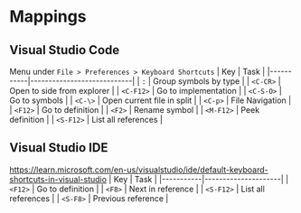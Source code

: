 # Mappings

## Visual Studio Code
Menu under `File > Preferences > Keyboard Shortcuts`
| Key       | Task                       |
|-----------|----------------------------|
| `:`       | Group symbols by type      |
| `<C-CR>`  | Open to side from explorer |
| `<C-F12>` | Go to implementation       |
| `<C-S-O>` | Go to symbols              |
| `<C-\>`   | Open current file in split |
| `<C-p>`   | File Navigation            |
| `<F12>`   | Go to definition           |
| `<F2>`    | Rename symbol              |
| `<M-F12>` | Peek definition            |
| `<S-F12>` | List all references        |

## Visual Studio IDE

https://learn.microsoft.com/en-us/visualstudio/ide/default-keyboard-shortcuts-in-visual-studio
| Key       | Task                |
|-----------|---------------------|
| `<F12>`   | Go to definition    |
| `<F8>`    | Next in reference   |
| `<S-F12>` | List all references |
| `<S-F8>`  | Previous reference  |
